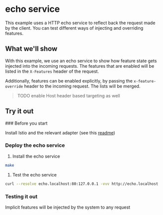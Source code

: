 # echo service

This example uses a HTTP echo service to reflect back the request made by the
client. You can test different ways of injecting and overriding features.

## What we'll show

With this example, we use an echo service to show how feature state gets
injected into the incoming requests. The features that are enabled will be
listed in the `X-Features` header of the request.

Additionally, features can be enabled explicitly, by passing the `x-feature-override`
header to the incoming request. The lists will be merged.

> TODO enable Host header based targeting as well

## Try it out

### Before you start

Install Istio and the relevant adapter (see this [readme](../README.md))

### Deploy the echo service

1. Install the echo service

```bash
make
```

1. Test the echo service

```sh
curl --resolve echo.localhost:80:127.0.0.1 -vvv http://echo.localhost
```

### Testing it out

Implicit features will be injected by the system to any request
